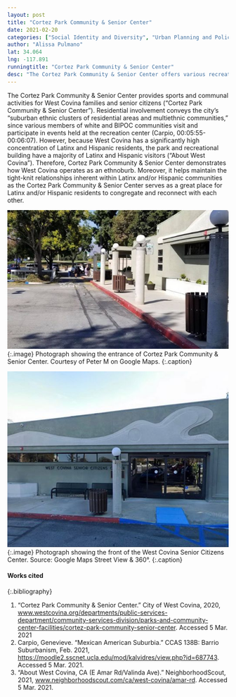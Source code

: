 ```yaml
---
layout: post
title: "Cortez Park Community & Senior Center"
date: 2021-02-20
categories: ["Social Identity and Diversity", "Urban Planning and Policy"]
author: "Alissa Pulmano"
lat: 34.064
lng: -117.891
runningtitle: "Cortez Park Community & Senior Center"
desc: "The Cortez Park Community & Senior Center offers various recreational programs and services to complement the needs and interests of West Covina residents."
---
```

The Cortez Park Community & Senior Center provides sports and communal activities for West Covina families and senior citizens (“Cortez Park Community & Senior Center”). Residential involvement conveys the city’s “suburban ethnic clusters of residential areas and multiethnic communities,” since various members of white and BIPOC communities visit and participate in events held at the recreation center (Carpio, 00:05:55-00:06:07). However, because West Covina has a significantly high concentration of Latinx and Hispanic residents, the park and recreational building have a majority of Latinx and Hispanic visitors (“About West Covina”). Therefore, Cortez Park Community & Senior Center demonstrates how West Covina operates as an ethnoburb. Moreover, it helps maintain the tight-knit relationships inherent within Latinx and/or Hispanic communities as the Cortez Park Community & Senior Center serves as a great place for Latinx and/or Hispanic residents to congregate and reconnect with each other.

![Cortez Park Community & Senior Center](images/CortezParkCommunity_SeniorCenter_Pin5_Image1.jpg)
   {:.image} 
Photograph showing the entrance of Cortez Park Community & Senior Center. Courtesy of Peter M on Google Maps.
   {:.caption} 

![West Covina Senior Citizens Center](images/CortezParkCommunity_SeniorCenter_Pin5_Image2.jpg)
   {:.image}
Photograph showing the front of the West Covina Senior Citizens Center. Source: Google Maps Street View & 360°.
   {:.caption}

#### Works cited

{:.bibliography}
1. “Cortez Park Community & Senior Center.” City of West Covina, 2020, 
www.westcovina.org/departments/public-services-department/community-services-division/parks-and-community-center-facilities/cortez-park-community-senior-center. Accessed 5 Mar. 2021
2. Carpio, Genevieve. “Mexican American Suburbia.” CCAS 138B: Barrio Suburbanism, Feb. 
2021, https://moodle2.sscnet.ucla.edu/mod/kalvidres/view.php?id=687743. Accessed 5 Mar. 2021.
3. “About West Covina, CA (E Amar Rd/Valinda Ave).” NeighborhoodScout, 2021, 
www.neighborhoodscout.com/ca/west-covina/amar-rd. Accessed 5 Mar. 2021.
